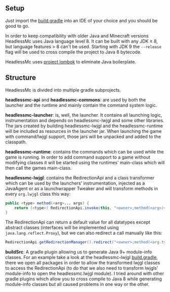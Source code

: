 ## Setup

Just import the [build.gradle](build.gradle) into an IDE of your choice and you should be good to go.

In order to keep compatibility with older Java and Minecraft versions HeadlessMc uses Java language level 8. It can be
built with any JDK &geq; 8, but language features > 8 can't be used. Starting with JDK 9 the `--release` flag will be 
used to cross compile the project to Java 8 bytecode. 

HeadlessMc uses [project lombok](https://github.com/projectlombok/lombok) to eliminate Java boilerplate.

## Structure

HeadlessMc is divided into multiple gradle subprojects.

**headlessmc-api** and **headlessmc-commons**: are used by both the launcher and the runtime and mainly contain the
command system logic.

**headlessmc-launcher**: is, well, the launcher. It contains all launching logic, instrumentation and depends on
headlessmc-lwjgl and some other libraries. The jars created by building headlessmc-lwjgl and the headlessmc-runtime will
be included as resources in the launcher jar. When launching the game with command/lwjgl support, those jars will be
unpacked and added to the classpath.

**headlessmc-runtime**: contains the commands which can be used while the game is running. In order to add command
support to a game without modifying classes it will be started using the runtimes' main-class which will then
call the games main-class.

**headlessmc-lwjgl**: contains the RedirectionApi and a class transformer which can be used by the launchers'
instrumentation, injected as a JavaAgent or as a launchwrapper Tweaker and will transform methods in every `org.lwjgl` 
class this way:
```java
public <type> method(<arg>... args) {
    return (<type>) RedirectionApi.invoke(this, "<owner>;method(<arg>)<type>", <type>.class, args);
}
```
The RedirectionApi can return a default value for all datatypes except abstract classes (interfaces will be implemented
using `java.lang.reflect.Proxy`), but we can also redirect a call manually like this:
```java
RedirectionApi.getRedirectionManager().redirect("<owner>;method(<arg.type>)<type>", <Redirection>);
```

**buildSrc**: A gradle plugin allowing us to generate Java 9+ module-info classes. For an example take a look at the 
headlessmc-lwjgl [build.gradle](headlessmc-lwjgl/build.gradle), there we open all packages in order to allow the
transformed lwjgl classes to access the RedirectionApi (to do that we also need to transform lwjgls' module-info to open 
the headlessmc.lwjgl module). I tried around with other gradle plugins which allow you to cross compile to Java 8 while
generating module-info classes but all caused problems in one way or the other.